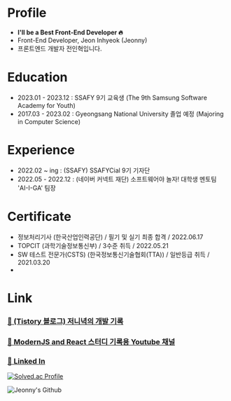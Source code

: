 
# Profile
- **I'll be a Best Front-End Developer 🔥**
- Front-End Developer, Jeon Inhyeok (Jeonny)
- 프론트엔드 개발자 전인혁입니다.

# Education
- 2023.01 - 2023.12 : SSAFY 9기 교육생 (The 9th Samsung Software Academy for Youth)
- 2017.03 - 2023.02 : Gyeongsang National University 졸업 예정 (Majoring in Computer Science)

# Experience
- 2022.02 ~ ing : (SSAFY) SSAFYCial 9기 기자단
- 2022.05 - 2022.12 : (네이버 커넥트 재단) 소프트웨어야 놀자! 대학생 멘토팀 'AI-I-GA' 팀장

# Certificate
- 정보처리기사 (한국산업인력공단) / 필기 및 실기 최종 합격 / 2022.06.17
- TOPCIT (과학기술정보통신부) / 3수준 취득 / 2022.05.21
- SW 테스트 전문가(CSTS) (한국정보통신기술협회(TTA)) / 일반등급 취득 / 2021.03.20
- 
# Link
### <a href="https://jeon-ny.tistory.com/" target="_blank">🔗 (Tistory 블로그) 저니녁의 개발 기록</a>
### <a href="https://www.youtube.com/channel/UCdUqEj-gmY_sbgHw9iqdSlg" target="_blank">🔗 ModernJS and React 스터디 기록용 Youtube 채널</a>
### <a href="https://www.linkedin.com/in/%EC%9D%B8%ED%98%81-%EC%A0%84-2494a8241/" target="_blank">🔗 Linked In</a>


[![Solved.ac Profile](http://mazassumnida.wtf/api/v2/generate_badge?boj=wjs_5025)](https://solved.ac/wjs_5025/)

![Jeonny's Github](https://github-readme-stats.vercel.app/api?username=wjs5025&show_icons=true&theme=merko)


